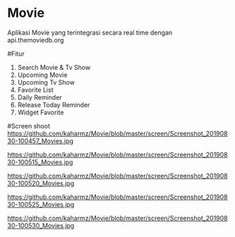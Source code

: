 # Movie
Aplikasi Movie yang terintegrasi secara real time dengan api.themoviedb.org

#Fitur
1. Search Movie & Tv Show
2. Upcoming Movie
3. Upcoming Tv Show
4. Favorite List
5. Daily Reminder
6. Release Today Reminder
7. Widget Favorite

#Screen shoot
https://github.com/kaharmz/Movie/blob/master/screen/Screenshot_20190830-100457_Movies.jpg

https://github.com/kaharmz/Movie/blob/master/screen/Screenshot_20190830-100515_Movies.jpg

https://github.com/kaharmz/Movie/blob/master/screen/Screenshot_20190830-100520_Movies.jpg

https://github.com/kaharmz/Movie/blob/master/screen/Screenshot_20190830-100525_Movies.jpg

https://github.com/kaharmz/Movie/blob/master/screen/Screenshot_20190830-100530_Movies.jpg



